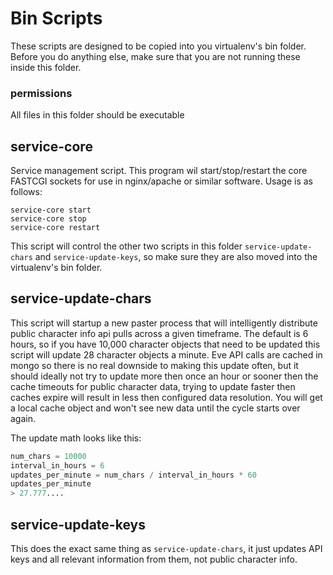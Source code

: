 # Bin Scripts

These scripts are designed to be copied into you virtualenv's bin folder. Before you do anything else, make sure that 
you are not running these inside this folder.

### permissions

All files in this folder should be executable

## service-core

Service management script. This program wil start/stop/restart the core FASTCGI sockets for use in nginx/apache or 
similar software. Usage is as follows:

```shell
service-core start
service-core stop
service-core restart
```

This script will control the other two scripts in this folder `service-update-chars` and `service-update-keys`, so make 
sure they are also moved into the virtualenv's bin folder.

## service-update-chars

This script will startup a new paster process that will intelligently distribute public character info api pulls across a 
given timeframe. The default is 6 hours, so if you have 10,000 character objects that need to be updated this script will 
update 28 character objects a minute. Eve API calls are cached in mongo so there is no real downside to making this update 
often, but it should ideally not try to update more then once an hour or sooner then the cache timeouts for public character 
data, trying to update faster then caches expire will result in less then configured data resolution. 
You will get a local cache object and won't see new data until the cycle starts over again.

The update math looks like this:

```python
num_chars = 10000
interval_in_hours = 6
updates_per_minute = num_chars / interval_in_hours * 60
updates_per_minute
> 27.777....
```

## service-update-keys

This does the exact same thing as `service-update-chars`, it just updates API keys and all relevant information from 
them, not public character info.